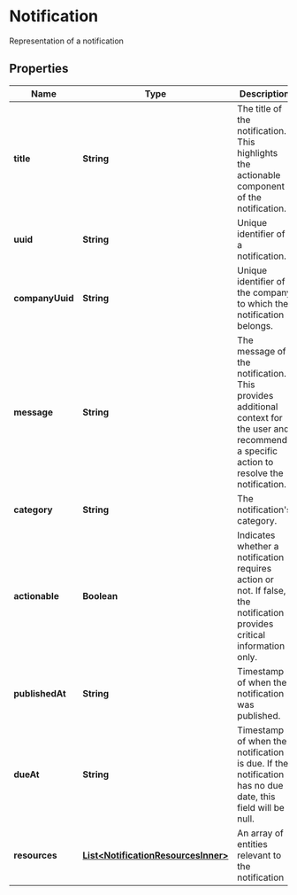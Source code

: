 

# Notification

Representation of a notification

## Properties

| Name | Type | Description | Notes |
|------------ | ------------- | ------------- | -------------|
|**title** | **String** | The title of the notification. This highlights the actionable component of the notification. |  [optional] |
|**uuid** | **String** | Unique identifier of a notification. |  [optional] |
|**companyUuid** | **String** | Unique identifier of the company to which the notification belongs. |  [optional] |
|**message** | **String** | The message of the notification. This provides additional context for the user and recommends a specific action to resolve the notification. |  [optional] |
|**category** | **String** | The notification&#39;s category. |  [optional] |
|**actionable** | **Boolean** | Indicates whether a notification requires action or not. If false, the notification provides critical information only. |  [optional] |
|**publishedAt** | **String** | Timestamp of when the notification was published. |  [optional] |
|**dueAt** | **String** | Timestamp of when the notification is due. If the notification has no due date, this field will be null. |  [optional] |
|**resources** | [**List&lt;NotificationResourcesInner&gt;**](NotificationResourcesInner.md) | An array of entities relevant to the notification |  [optional] |



